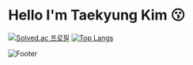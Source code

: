 # Hello I'm Taekyung Kim 😗

[![Solved.ac
프로필](http://mazassumnida.wtf/api/v2/generate_badge?boj=kim_tk)](https://solved.ac/kim_tk)  [![Top Langs](https://github-readme-stats.vercel.app/api/top-langs/?username=Kimizka)](https://github.com/Kimizka/github-readme-stats)


![Footer](https://capsule-render.vercel.app/api?type=waving&color=auto&height=200&section=footer)
